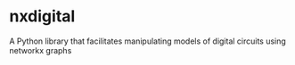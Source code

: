 # nxdigital
A Python library that facilitates manipulating models of digital circuits using networkx graphs
